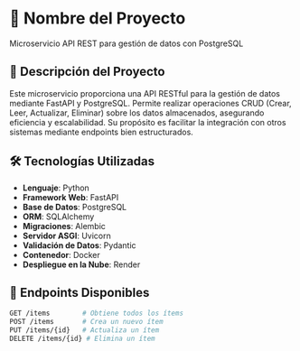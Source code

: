 # 📌 Nombre del Proyecto

Microservicio API REST para gestión de datos con PostgreSQL

## 📖 Descripción del Proyecto

Este microservicio proporciona una API RESTful para la gestión de datos mediante FastAPI y PostgreSQL. Permite realizar operaciones CRUD (Crear, Leer, Actualizar, Eliminar) sobre los datos almacenados, asegurando eficiencia y escalabilidad. Su propósito es facilitar la integración con otros sistemas mediante endpoints bien estructurados.

## 🛠 Tecnologías Utilizadas

- **Lenguaje**: Python  
- **Framework Web**: FastAPI  
- **Base de Datos**: PostgreSQL  
- **ORM**: SQLAlchemy  
- **Migraciones**: Alembic  
- **Servidor ASGI**: Uvicorn  
- **Validación de Datos**: Pydantic  
- **Contenedor**: Docker  
- **Despliegue en la Nube**: Render 


## 🔗 Endpoints Disponibles

```bash
GET /items        # Obtiene todos los ítems  
POST /items       # Crea un nuevo ítem  
PUT /items/{id}   # Actualiza un ítem  
DELETE /items/{id} # Elimina un ítem  
```






